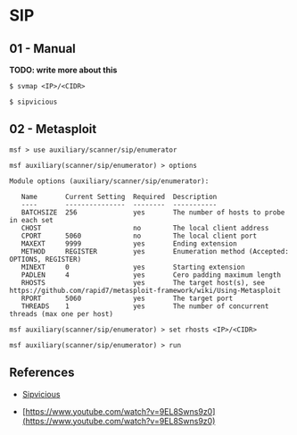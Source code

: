 # SIP

## 01 - Manual

**TODO: write more about this**

`$ svmap <IP>/<CIDR>`

`$ sipvicious`

## 02 - Metasploit

```
msf > use auxiliary/scanner/sip/enumerator

msf auxiliary(scanner/sip/enumerator) > options

Module options (auxiliary/scanner/sip/enumerator):

   Name       Current Setting  Required  Description
   ----       ---------------  --------  -----------
   BATCHSIZE  256              yes       The number of hosts to probe in each set
   CHOST                       no        The local client address
   CPORT      5060             no        The local client port
   MAXEXT     9999             yes       Ending extension
   METHOD     REGISTER         yes       Enumeration method (Accepted: OPTIONS, REGISTER)
   MINEXT     0                yes       Starting extension
   PADLEN     4                yes       Cero padding maximum length
   RHOSTS                      yes       The target host(s), see https://github.com/rapid7/metasploit-framework/wiki/Using-Metasploit
   RPORT      5060             yes       The target port
   THREADS    1                yes       The number of concurrent threads (max one per host)

msf auxiliary(scanner/sip/enumerator) > set rhosts <IP>/<CIDR>

msf auxiliary(scanner/sip/enumerator) > run
```

## **References**

- [Sipvicious](https://github.com/EnableSecurity/sipvicious)

- [https://www.youtube.com/watch?v=9EL8Swns9z0](https://www.youtube.com/watch?v=9EL8Swns9z0)